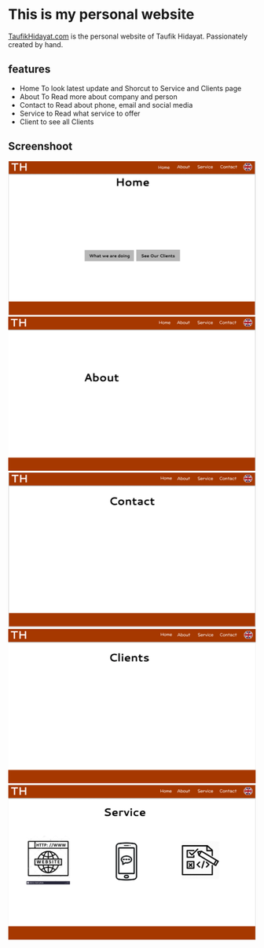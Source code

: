 # This is my personal website

[TaufikHidayat.com](https://yourname.com) is  the personal website of Taufik Hidayat. Passionately created by hand.

## features
- Home To look latest update and Shorcut to Service and Clients page
- About To Read more about company and person
- Contact to Read about phone, email and social media
- Service to Read what service to offer
- Client to see all Clients

## Screenshoot

![Home](Images/home.png)
![About](Images/about.png)
![Contact](Images/Contact.png)
![Client](Images/Client.png)
![Services](Images/Services.png)